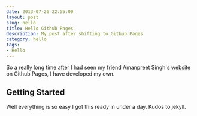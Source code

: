 ```yaml
---
date: 2013-07-26 22:55:00
layout: post
slug: hello
title: Hello Github Pages
description: My post after shifting to Github Pages
category: hello
tags:
- Hello
---
```


So a really long time after I had seen my friend Amanpreet Singh's [website](http://aps-sids.github.io/) on Github Pages, I have developed my own.

## Getting Started

Well everything is so easy I got this ready in under a day. Kudos to jekyll.